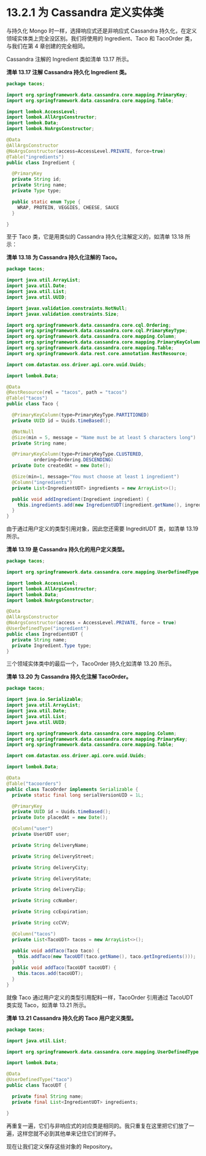 # 13.2.1 为 Cassandra 定义实体类

与持久化 Mongo 时一样，选择响应式还是非响应式 Cassandra 持久化，在定义领域实体类上完全没区别。我们将使用的 Ingredient、Taco 和 TacoOrder 类，与我们在第 4 章创建的完全相同。

Cassandra 注解的 Ingredient 类如清单 13.17 所示。

**清单 13.17 注解 Cassandra 持久化 Ingredient 类。**
```java
package tacos;

import org.springframework.data.cassandra.core.mapping.PrimaryKey;
import org.springframework.data.cassandra.core.mapping.Table;

import lombok.AccessLevel;
import lombok.AllArgsConstructor;
import lombok.Data;
import lombok.NoArgsConstructor;

@Data
@AllArgsConstructor
@NoArgsConstructor(access=AccessLevel.PRIVATE, force=true)
@Table("ingredients")
public class Ingredient {

  @PrimaryKey
  private String id;
  private String name;
  private Type type;

  public static enum Type {
    WRAP, PROTEIN, VEGGIES, CHEESE, SAUCE
  }

}
```

至于 Taco 类，它是用类似的 Cassandra 持久化注解定义的，如清单 13.18 所示：

**清单 13.18 为 Cassandra 持久化注解的 Taco。**
```java
package tacos;

import java.util.ArrayList;
import java.util.Date;
import java.util.List;
import java.util.UUID;

import javax.validation.constraints.NotNull;
import javax.validation.constraints.Size;

import org.springframework.data.cassandra.core.cql.Ordering;
import org.springframework.data.cassandra.core.cql.PrimaryKeyType;
import org.springframework.data.cassandra.core.mapping.Column;
import org.springframework.data.cassandra.core.mapping.PrimaryKeyColumn;
import org.springframework.data.cassandra.core.mapping.Table;
import org.springframework.data.rest.core.annotation.RestResource;

import com.datastax.oss.driver.api.core.uuid.Uuids;

import lombok.Data;

@Data
@RestResource(rel = "tacos", path = "tacos")
@Table("tacos")
public class Taco {

  @PrimaryKeyColumn(type=PrimaryKeyType.PARTITIONED)
  private UUID id = Uuids.timeBased();

  @NotNull
  @Size(min = 5, message = "Name must be at least 5 characters long")
  private String name;

  @PrimaryKeyColumn(type=PrimaryKeyType.CLUSTERED,
          ordering=Ordering.DESCENDING)
  private Date createdAt = new Date();

  @Size(min=1, message="You must choose at least 1 ingredient")
  @Column("ingredients")
  private List<IngredientUDT> ingredients = new ArrayList<>();

  public void addIngredient(Ingredient ingredient) {
    this.ingredients.add(new IngredientUDT(ingredient.getName(), ingredient.getType()));
  }
}
```

由于通过用户定义的类型引用对象，因此您还需要 IngreditUDT 类，如清单 13.19 所示。

**清单 13.19 是 Cassandra 持久化的用户定义类型。**

```java
package tacos;

import org.springframework.data.cassandra.core.mapping.UserDefinedType;

import lombok.AccessLevel;
import lombok.AllArgsConstructor;
import lombok.Data;
import lombok.NoArgsConstructor;

@Data
@AllArgsConstructor
@NoArgsConstructor(access = AccessLevel.PRIVATE, force = true)
@UserDefinedType("ingredient")
public class IngredientUDT {
  private String name;
  private Ingredient.Type type;
}
```

三个领域实体类中的最后一个，TacoOrder 持久化如清单 13.20 所示。

**清单 13.20 为 Cassandra 持久化注解 TacoOrder。**
```java
package tacos;

import java.io.Serializable;
import java.util.ArrayList;
import java.util.Date;
import java.util.List;
import java.util.UUID;

import org.springframework.data.cassandra.core.mapping.Column;
import org.springframework.data.cassandra.core.mapping.PrimaryKey;
import org.springframework.data.cassandra.core.mapping.Table;

import com.datastax.oss.driver.api.core.uuid.Uuids;

import lombok.Data;

@Data
@Table("tacoorders")
public class TacoOrder implements Serializable {
  private static final long serialVersionUID = 1L;

  @PrimaryKey
  private UUID id = Uuids.timeBased();
  private Date placedAt = new Date();

  @Column("user")
  private UserUDT user;

  private String deliveryName;

  private String deliveryStreet;

  private String deliveryCity;

  private String deliveryState;

  private String deliveryZip;

  private String ccNumber;

  private String ccExpiration;

  private String ccCVV;

  @Column("tacos")
  private List<TacoUDT> tacos = new ArrayList<>();

  public void addTaco(Taco taco) {
    this.addTaco(new TacoUDT(taco.getName(), taco.getIngredients()));
  }
  public void addTaco(TacoUDT tacoUDT) {
    this.tacos.add(tacoUDT);
  }
}
```

就像 Taco 通过用户定义的类型引用配料一样，TacoOrder 引用通过 TacoUDT 类实现 Taco，如清单 13.21 所示。

**清单 13.21 Cassandra 持久化的 Taco 用户定义类型。**
```java
package tacos;

import java.util.List;

import org.springframework.data.cassandra.core.mapping.UserDefinedType;

import lombok.Data;

@Data
@UserDefinedType("taco")
public class TacoUDT {

  private final String name;
  private final List<IngredientUDT> ingredients;

}
```

再重复一遍，它们与非响应式的对应类是相同的。我只重复在这里把它们放了一遍，这样您就不必到其他单来记住它们的样子。

现在让我们定义保存这些对象的 Repository。